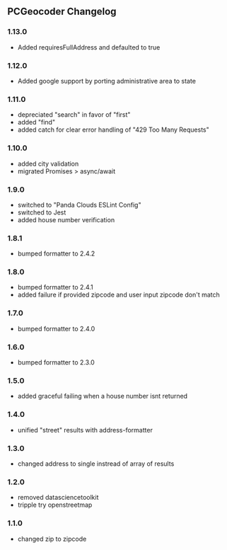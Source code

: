 ## PCGeocoder Changelog

### 1.13.0
- Added requiresFullAddress and defaulted to true

### 1.12.0
- Added google support by porting administrative area to state

### 1.11.0
- depreciated "search" in favor of "first"
- added "find"
- added catch for clear error handling of "429 Too Many Requests"

### 1.10.0

- added city validation
- migrated Promises > async/await

### 1.9.0

- switched to "Panda Clouds ESLint Config"
- switched to Jest
- added house number verification

### 1.8.1

- bumped formatter to 2.4.2

### 1.8.0

- bumped formatter to 2.4.1
- added failure if provided zipcode and user input zipcode don't match

### 1.7.0

- bumped formatter to 2.4.0

### 1.6.0

- bumped formatter to 2.3.0

### 1.5.0

- added graceful failing when a house number isnt returned

### 1.4.0

- unified "street" results with address-formatter

### 1.3.0

- changed address to single instread of array of results

### 1.2.0

- removed datasciencetoolkit
- tripple try openstreetmap

### 1.1.0

- changed zip to zipcode
